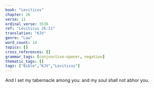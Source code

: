 ```yaml
---
book: "Leviticus"
chapter: 26
verse: 11
ordinal_verse: 3536
ref: "Leviticus 26:11"
translation: "KJV"
genre: "Law"
word_count: 14
topics: []
cross_references: []
grammar_tags: [conjunctive-opener, negation]
thematic_tags: []
tags: ["Bible","KJV","Leviticus"]
---
```

And I set my tabernacle among you: and my soul shall not abhor you.
